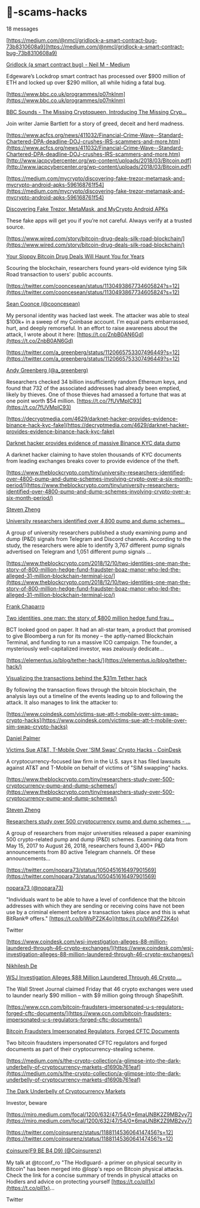 # 📍-scams-hacks



18 messages



[https://medium.com/@nmcl/gridlock-a-smart-contract-bug-73b8310608a9](https://medium.com/@nmcl/gridlock-a-smart-contract-bug-73b8310608a9)

[Gridlock (a smart contract bug) - Neil M - Medium](https://medium.com/@nmcl/gridlock-a-smart-contract-bug-73b8310608a9)

Edgeware’s Lockdrop smart contract has processed over $900 million of ETH and locked up over $290 million, all while hiding a fatal bug.



[https://www.bbc.co.uk/programmes/p07nklnm](https://www.bbc.co.uk/programmes/p07nklnm)

[BBC Sounds - The Missing Cryptoqueen, Introducing The Missing Cryp...](https://www.bbc.co.uk/programmes/p07nklnm)

Join writer Jamie Bartlett for a story of greed, deceit and herd madness.

[https://www.acfcs.org/news/411032/Financial-Crime-Wave--Standard-Chartered-DPA-deadline-DOJ-crushes-IRS-scammers-and-more.htm](https://www.acfcs.org/news/411032/Financial-Crime-Wave--Standard-Chartered-DPA-deadline-DOJ-crushes-IRS-scammers-and-more.htm) [http://www.iacpcybercenter.org/wp-content/uploads/2018/03/Bitcoin.pdf](http://www.iacpcybercenter.org/wp-content/uploads/2018/03/Bitcoin.pdf)

[https://medium.com/mycrypto/discovering-fake-trezor-metamask-and-mycrypto-android-apks-596168761f54](https://medium.com/mycrypto/discovering-fake-trezor-metamask-and-mycrypto-android-apks-596168761f54)

[Discovering Fake Trezor, MetaMask, and MyCrypto Android APKs](https://medium.com/mycrypto/discovering-fake-trezor-metamask-and-mycrypto-android-apks-596168761f54)

These fake apps will get you if you’re not careful. Always verify at a trusted source.

[https://www.wired.com/story/bitcoin-drug-deals-silk-road-blockchain/](https://www.wired.com/story/bitcoin-drug-deals-silk-road-blockchain/)

[Your Sloppy Bitcoin Drug Deals Will Haunt You for Years](https://www.wired.com/story/bitcoin-drug-deals-silk-road-blockchain/)

Scouring the blockchain, researchers found years-old evidence tying Silk Road transaction to users' public accounts.

[https://twitter.com/cooncesean/status/1130493867734605824?s=12](https://twitter.com/cooncesean/status/1130493867734605824?s=12)

[Sean Coonce (@cooncesean)](https://twitter.com/cooncesean)

My personal identity was hacked last week. The attacker was able to steal $100k+ in a sweep of my Coinbase account. I'm equal parts embarrassed, hurt, and deeply remorseful. In an effort to raise awareness about the attack, I wrote about it here: [https://t.co/ZnbB0AN6Gd](https://t.co/ZnbB0AN6Gd)

[https://twitter.com/a_greenberg/status/1120665753307496449?s=12](https://twitter.com/a_greenberg/status/1120665753307496449?s=12)

[Andy Greenberg (@a_greenberg)](https://twitter.com/a_greenberg)

Researchers checked 34 billion insufficiently random Ethereum keys, and found that 732 of the associated addresses had already been emptied, likely by thieves. One of those thieves had amassed a fortune that was at one point worth $54 million. [https://t.co/7fUVMpIC93](https://t.co/7fUVMpIC93)

[https://decryptmedia.com/4629/darknet-hacker-provides-evidence-binance-hack-kyc-fake](https://decryptmedia.com/4629/darknet-hacker-provides-evidence-binance-hack-kyc-fake)

[Darknet hacker provides evidence of massive Binance KYC data dump](https://decryptmedia.com/4629/darknet-hacker-provides-evidence-binance-hack-kyc-fake)

A darknet hacker claiming to have stolen thousands of KYC documents from leading exchanges breaks cover to provide evidence of the theft.

[https://www.theblockcrypto.com/tiny/university-researchers-identified-over-4800-pump-and-dump-schemes-involving-crypto-over-a-six-month-period/](https://www.theblockcrypto.com/tiny/university-researchers-identified-over-4800-pump-and-dump-schemes-involving-crypto-over-a-six-month-period/)

[Steven Zheng](https://www.theblockcrypto.com/author/steven_tb)

[University researchers identified over 4,800 pump and dump schemes...](https://www.theblockcrypto.com/tiny/university-researchers-identified-over-4800-pump-and-dump-schemes-involving-crypto-over-a-six-month-period/)

A group of university researchers published a study examining pump and dump (P&D) signals from Telegram and Discord channels. According to the study, the researchers were able to identify 3,767 different pump signals advertised on Telegram and 1,051 different pump signals ...

[https://www.theblockcrypto.com/2018/12/10/two-identities-one-man-the-story-of-800-million-hedge-fund-fraudster-boaz-manor-who-led-the-alleged-31-million-blockchain-terminal-ico/](https://www.theblockcrypto.com/2018/12/10/two-identities-one-man-the-story-of-800-million-hedge-fund-fraudster-boaz-manor-who-led-the-alleged-31-million-blockchain-terminal-ico/)

[Frank Chaparro](https://www.theblockcrypto.com/author/frank_tb)

[Two identities, one man: the story of $800 million hedge fund frau...](https://www.theblockcrypto.com/2018/12/10/two-identities-one-man-the-story-of-800-million-hedge-fund-fraudster-boaz-manor-who-led-the-alleged-31-million-blockchain-terminal-ico/)

BCT looked good on paper. It had an all-star team, a product that promised to give Bloomberg a run for its money – the aptly-named Blockchain Terminal, and funding to run a massive ICO campaign. The founder, a mysteriously well-capitalized investor, was zealously dedicate...

[https://elementus.io/blog/tether-hack/](https://elementus.io/blog/tether-hack/)

[Visualizing the transactions behind the $31m Tether hack](https://elementus.io/blog/tether-hack/)

By following the transaction flows through the bitcoin blockchain, the analysis lays out a timeline of the events leading up to and following the attack. It also manages to link the attacker to:

[https://www.coindesk.com/victims-sue-att-t-mobile-over-sim-swap-crypto-hacks](https://www.coindesk.com/victims-sue-att-t-mobile-over-sim-swap-crypto-hacks)

[Daniel Palmer](https://www.coindesk.com/author/daniel-palmer)

[Victims Sue AT&T, T-Mobile Over 'SIM Swap' Crypto Hacks - CoinDesk](https://www.coindesk.com/victims-sue-att-t-mobile-over-sim-swap-crypto-hacks)

A cryptocurrency-focused law firm in the U.S. says it has filed lawsuits against AT&T and T-Mobile on behalf of victims of "SIM swapping" hacks.

[https://www.theblockcrypto.com/tiny/researchers-study-over-500-cryptocurrency-pump-and-dump-schemes/](https://www.theblockcrypto.com/tiny/researchers-study-over-500-cryptocurrency-pump-and-dump-schemes/)

[Steven Zheng](https://www.theblockcrypto.com/author/steven_tb)

[Researchers study over 500 cryptocurrency pump and dump schemes - ...](https://www.theblockcrypto.com/tiny/researchers-study-over-500-cryptocurrency-pump-and-dump-schemes/)

A group of researchers from major universities released a paper examining 500 crypto-related pump and dump (P&D) schemes. Examining data from May 15, 2017 to August 26, 2018, researchers found 3,400+ P&D announcements from 80 active Telegram channels. Of these announcements...

[https://twitter.com/nopara73/status/1050451616497901569](https://twitter.com/nopara73/status/1050451616497901569)

[nopara73 (@nopara73)](https://twitter.com/nopara73)

"Individuals want to be able to have a level of confidence that the bitcoin addresses with which they are sending or receiving coins have not been use by a criminal element before a transaction takes place and this is what BitRank® offers." [https://t.co/blWsPZ2K4o](https://t.co/blWsPZ2K4o)

Twitter

[https://www.coindesk.com/wsj-investigation-alleges-88-million-laundered-through-46-crypto-exchanges/](https://www.coindesk.com/wsj-investigation-alleges-88-million-laundered-through-46-crypto-exchanges/)

[Nikhilesh De](https://www.coindesk.com/author/nikde)

[WSJ Investigation Alleges $88 Million Laundered Through 46 Crypto ...](https://www.coindesk.com/wsj-investigation-alleges-88-million-laundered-through-46-crypto-exchanges/)

The Wall Street Journal claimed Friday that 46 crypto exchanges were used to launder nearly $90 million – with $9 million going through ShapeShift.

[https://www.ccn.com/bitcoin-fraudsters-impersonated-u-s-regulators-forged-cftc-documents/](https://www.ccn.com/bitcoin-fraudsters-impersonated-u-s-regulators-forged-cftc-documents/)

[Bitcoin Fraudsters Impersonated Regulators, Forged CFTC Documents](https://www.ccn.com/bitcoin-fraudsters-impersonated-u-s-regulators-forged-cftc-documents/)

Two bitcoin fraudsters impersonated CFTC regulators and forged documents as part of their cryptocurrency-stealing scheme.

[https://medium.com/s/the-crypto-collection/a-glimpse-into-the-dark-underbelly-of-cryptocurrency-markets-d1690b761eaf](https://medium.com/s/the-crypto-collection/a-glimpse-into-the-dark-underbelly-of-cryptocurrency-markets-d1690b761eaf)

[The Dark Underbelly of Cryptocurrency Markets](https://medium.com/s/the-crypto-collection/a-glimpse-into-the-dark-underbelly-of-cryptocurrency-markets-d1690b761eaf)

Investor, beware

[https://miro.medium.com/focal/1200/632/47/54/0*6maUNBK2Z9MB2vy7](https://miro.medium.com/focal/1200/632/47/54/0*6maUNBK2Z9MB2vy7)



[https://twitter.com/coinsurenz/status/1188114536064147456?s=12](https://twitter.com/coinsurenz/status/1188114536064147456?s=12)

[ℭoinsure(F9 BE B4 D9) (@Coinsurenz)](https://twitter.com/Coinsurenz)

My talk at @tcconf_ro "The Hodlguard- a primer on physical security in Bitcoin" has been merged into @lopp's repo on Bitcoin physical attacks. Check the link for a concise summary of trends in physical attacks on Hodlers and advice on protecting yourself [https://t.co/pIl1x](https://t.co/pIl1x)...

Twitter